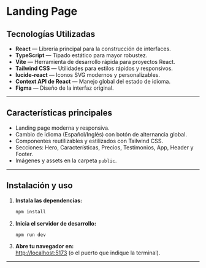 # Landing Page

## Tecnologías Utilizadas

- **React** — Librería principal para la construcción de interfaces.
- **TypeScript** — Tipado estático para mayor robustez.
- **Vite** — Herramienta de desarrollo rápida para proyectos React.
- **Tailwind CSS** — Utilidades para estilos rápidos y responsivos.
- **lucide-react** — Iconos SVG modernos y personalizables.
- **Context API de React** — Manejo global del estado de idioma.
- **Figma** — Diseño de la interfaz original.

---
## Características principales

- Landing page moderna y responsiva.
- Cambio de idioma (Español/Inglés) con botón de alternancia global.
- Componentes reutilizables y estilizados con Tailwind CSS.
- Secciones: Hero, Características, Precios, Testimonios, App, Header y Footer.
- Imágenes y assets en la carpeta `public`.

---

## Instalación y uso

1. **Instala las dependencias:**
   ```sh
   npm install
   ```

2. **Inicia el servidor de desarrollo:**
   ```sh
   npm run dev
   ```

3. **Abre tu navegador en:**  
   [http://localhost:5173](http://localhost:5173) (o el puerto que indique la terminal).

---